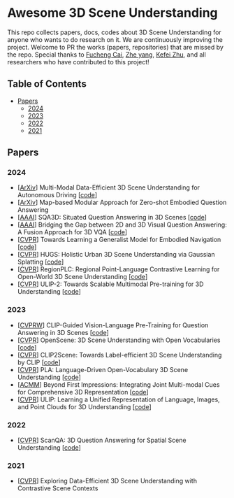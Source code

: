 # Awesome 3D Scene Understanding
This repo collects papers, docs, codes about 3D Scene Understanding for anyone who wants to do research on it. We are continuously improving the project. Welcome to PR the works (papers, repositories) that are missed by the repo. Special thanks to [Fucheng Cai](https://github.com/HITCai), [Zhe yang](https://github.com/xia-zhe), [Kefei Zhu](https://github.com/zhucoffee), and all researchers who have contributed to this project!

## Table of Contents

- [Papers](#Papers)
  - [2024](#2024)
  - [2023](#2023)
  - [2022](#2022)
  - [2021](#2021)


## Papers

### 2024
- [[ArXiv](https://arxiv.org/abs/2405.05258)] Multi-Modal Data-Efficient 3D Scene Understanding for Autonomous Driving [[code](https://github.com/ldkong1205/LaserMix)]
- [[ArXiv](https://arxiv.org/abs/2405.16559)] Map-based Modular Approach for Zero-shot Embodied Question Answering
- [[AAAI](https://arxiv.org/abs/2306.02329)] SQA3D: Situated Question Answering in 3D Scenes [[code](https://sqa3d.github.io/)]
- [[AAAI](https://arxiv.org/abs/2402.15933)] Bridging the Gap between 2D and 3D Visual Question Answering: A Fusion Approach for 3D VQA [[code](https://github.com/matthewdm0816/BridgeQA)]
- [[CVPR](https://openaccess.thecvf.com/content/CVPR2024/html/Zheng_Towards_Learning_a_Generalist_Model_for_Embodied_Navigation_CVPR_2024_paper.html)] Towards Learning a Generalist Model for Embodied Navigation [[code](https://github.com/LaVi-Lab/NaviLLM)]
- [[CVPR](https://openaccess.thecvf.com/content/CVPR2024/papers/Zhou_HUGS_Holistic_Urban_3D_Scene_Understanding_via_Gaussian_Splatting_CVPR_2024_paper.pdf)] HUGS: Holistic Urban 3D Scene Understanding via Gaussian Splatting [[code](https://github.com/hyzhou404/HUGS)]
- [[CVPR](https://openaccess.thecvf.com/content/CVPR2024/papers/Yang_RegionPLC_Regional_Point-Language_Contrastive_Learning_for_Open-World_3D_Scene_Understanding_CVPR_2024_paper.pdf)] RegionPLC: Regional Point-Language Contrastive Learning for Open-World 3D Scene Understanding [[code](https://github.com/CVMI-Lab/PLA)]
- [[CVPR](https://openaccess.thecvf.com/content/CVPR2024/papers/Xue_ULIP-2_Towards_Scalable_Multimodal_Pre-training_for_3D_Understanding_CVPR_2024_paper.pdf)] ULIP-2: Towards Scalable Multimodal Pre-training for 3D Understanding [[code](https://github.com/salesforce/ULIP)]
  
### 2023
- [[CVPRW](https://openaccess.thecvf.com/content/CVPR2023W/O-DRUM/html/Parelli_CLIP-Guided_Vision-Language_Pre-Training_for_Question_Answering_in_3D_Scenes_CVPRW_2023_paper.html)] CLIP-Guided Vision-Language Pre-Training for Question Answering in 3D Scenes [[code](https://github.com/alexdelitzas/3d-vqa)]
- [[CVPR](https://openaccess.thecvf.com/content/CVPR2023/papers/Peng_OpenScene_3D_Scene_Understanding_With_Open_Vocabularies_CVPR_2023_paper.pdf)] OpenScene: 3D Scene Understanding with Open Vocabularies [[code](https://github.com/pengsongyou/openscene)]
- [[CVPR](https://openaccess.thecvf.com/content/CVPR2023/papers/Chen_CLIP2Scene_Towards_Label-Efficient_3D_Scene_Understanding_by_CLIP_CVPR_2023_paper.pdf)] CLIP2Scene: Towards Label-efficient 3D Scene Understanding by CLIP [[code](https://github.com/runnanchen/CLIP2Scene)]
- [[CVPR](https://openaccess.thecvf.com/content/CVPR2023/papers/Ding_PLA_Language-Driven_Open-Vocabulary_3D_Scene_Understanding_CVPR_2023_paper.pdf)] PLA: Language-Driven Open-Vocabulary 3D Scene Understanding [[code](https://github.com/CVMI-Lab/PLA)]
- [[ACMM](https://dl.acm.org/doi/pdf/10.1145/3581783.3611767)] Beyond First Impressions: Integrating Joint Multi-modal Cues for
Comprehensive 3D Representation [[code](https://github.com/mr-neko/jm3d)]
- [[CVPR](https://openaccess.thecvf.com/content/CVPR2023/papers/Gao_ULIP_Learning_a_Unified_Representation_of_Language_Images_and_Point_CVPR_2023_paper.pdf)] ULIP: Learning a Unified Representation of Language, Images, and Point
Clouds for 3D Understanding [[code](https://github.com/salesforce/ULIP)]
### 2022
- [[CVPR](https://openaccess.thecvf.com/content/CVPR2022/html/Azuma_ScanQA_3D_Question_Answering_for_Spatial_Scene_Understanding_CVPR_2022_paper.html)] ScanQA: 3D Question Answering for Spatial Scene Understanding [[code](https://github.com/ATR-DBI/ScanQA)]
### 2021
- [[CVPR](https://openaccess.thecvf.com/content/CVPR2021/papers/Hou_Exploring_Data-Efficient_3D_Scene_Understanding_With_Contrastive_Scene_Contexts_CVPR_2021_paper.pdf)] Exploring Data-Efficient 3D Scene Understanding with Contrastive Scene Contexts 
